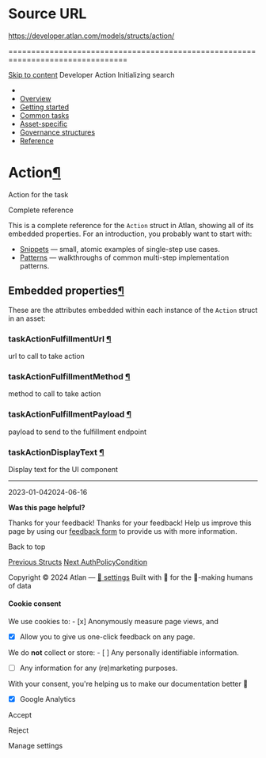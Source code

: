 # Source URL
https://developer.atlan.com/models/structs/action/

================================================================================

<!--
canonical: https://developer.atlan.com/models/structs/action/
meta-content-security-policy: object-src 'none'; base-uri 'self'; manifest-src 'self'; media-src 'self';
meta-description: Dear Developers
meta-generator: mkdocs-1.6.1, mkdocs-material-9.6.14
meta-og-description: Dear Developers
meta-og-image: https://developer.atlan.com/assets/images/social/models/structs/action.png
meta-og-image-height: 630
meta-og-image-type: image/png
meta-og-image-width: 1200
meta-og-title: Action - Developer
meta-og-type: website
meta-og-url: https://developer.atlan.com/models/structs/action/
meta-twitter:card: summary_large_image
meta-twitter:description: Dear Developers
meta-twitter:image: https://developer.atlan.com/assets/images/social/models/structs/action.png
meta-twitter:title: Action - Developer
meta-viewport: width=device-width,initial-scale=1
title: Action - Developer
-->

[Skip to content](#action) Developer Action Initializing search 

* 
* [Overview](../../..)
* [Getting started](../../../getting-started/)
* [Common tasks](../../../snippets/)
* [Asset\-specific](../../../patterns/)
* [Governance structures](../../../governance/)
* [Reference](../../../reference/)

Action[¶](#action "Permanent link")
===================================

Action for the task

Complete reference

This is a complete reference for the `Action` struct in Atlan, showing all of its embedded properties. For an introduction, you probably want to start with:

* [Snippets](../../../snippets/) — small, atomic examples of single\-step use cases.
* [Patterns](../../../patterns/) — walkthroughs of common multi\-step implementation patterns.

Embedded properties[¶](#embedded-properties "Permanent link")
-------------------------------------------------------------

These are the attributes embedded within each instance of the `Action` struct in an asset:

### taskActionFulfillmentUrl [¶](#taskactionfulfillmenturl "Permanent link")

url to call to take action

### taskActionFulfillmentMethod [¶](#taskactionfulfillmentmethod "Permanent link")

method to call to take action

### taskActionFulfillmentPayload [¶](#taskactionfulfillmentpayload "Permanent link")

payload to send to the fulfillment endpoint

### taskActionDisplayText [¶](#taskactiondisplaytext "Permanent link")

Display text for the UI component

---

2023\-01\-042024\-06\-16

**Was this page helpful?**

Thanks for your feedback! Thanks for your feedback! Help us improve this page by using our [feedback form](https://docs.google.com/forms/d/e/1FAIpQLScfoq7vqEn8S4QvN0ehPp0MRy6WYK5x-okJDqD69lHgoPPWtg/viewform?usp=pp_url&entry.1800719315=/models/structs/action/) to provide us with more information. 

Back to top

[Previous Structs](../) [Next AuthPolicyCondition](../authpolicycondition/) 

Copyright © 2024 Atlan — [🍪 settings](#__consent) 
Built with 💙 for the 🤖\-making humans of data 

#### Cookie consent

We use cookies to: - [x] Anonymously measure page views, and
- [x] Allow you to give us one\-click feedback on any page.

 We do **not** collect or store: - [ ] Any personally identifiable information.
- [ ] Any information for any (re)marketing purposes.

 With your consent, you're helping us to make our documentation better 💙

- [x] Google Analytics

Accept

Reject

Manage settings

